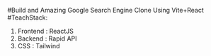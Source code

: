 #Build and Amazing Google Search Engine Clone Using Vite+React
#TeachStack: 
1) Frontend : ReactJS
2) Backend : Rapid API
3) CSS : Tailwind
